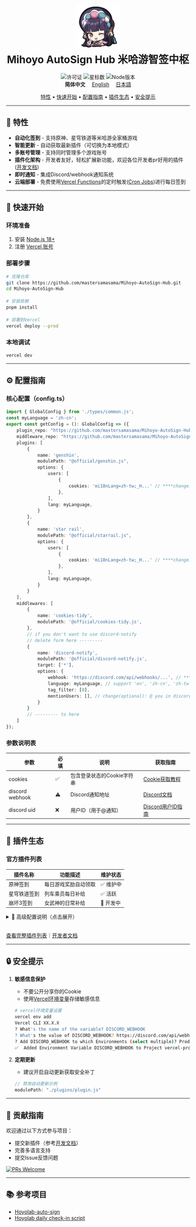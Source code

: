 <h1 align="center">
    <img width="120" height="120" src="doc/picture/yun-jin-512x512.png" alt="云堇图标"><br>
    Mihoyo AutoSign Hub 米哈游智签中枢
</h1>


<p align="center">
    <img src="https://img.shields.io/github/license/mastersamasama/Mihoyo-AutoSign-Hub?style=flat-square&color=20b2aa" alt="许可证">
    <img src="https://img.shields.io/github/stars/mastersamasama/Mihoyo-AutoSign-Hub?style=flat-square&color=ff69b4" alt="星标数">
    <img src="https://img.shields.io/badge/Node.js-18+-339933?style=flat-square&logo=node.js" alt="Node版本">
    <br>
    <b>简体中文</b>　
    <a href="/readme.md">English</a>　
    <a href="/readme_ja-jp.md">日本語</a>
</p>


<p align="center">
  <a href="#特性">特性</a> •
  <a href="#快速开始">快速开始</a> •
  <a href="#配置指南">配置指南</a> •
  <a href="#插件生态">插件生态</a> •
  <a href="#安全提示">安全提示</a>
</p>

---

## 🌟 特性

- **自动化签到** - 支持原神、星穹铁道等米哈游全家桶游戏
- **智能更新** - 自动获取最新插件（可切换为本地模式）
- **多账号管理** - 支持同时管理多个游戏账号
- **插件化架构** - 开发者友好，轻松扩展新功能，欢迎各位开发者pr好用的插件 ([开发文档](doc/pm_development_zh-cn.md))
- **即时通知** - 集成Discord/webhook通知系统
- **云端部署** - 免费使用[Vercel Functions](https://vercel.com/docs/functions)的定时触发([Cron Jobs](https://vercel.com/docs/cron-jobs/quickstart))进行每日签到

---

## 🚀 快速开始

### 环境准备
1. 安装 [Node.js 18+](https://nodejs.org/)
2. 注册 [Vercel 账号](https://vercel.com/signup)

### 部署步骤

```bash
# 克隆仓库
git clone https://github.com/mastersamasama/Mihoyo-AutoSign-Hub.git
cd Mihoyo-AutoSign-Hub

# 安装依赖
pnpm install

# 部署到Vercel
vercel deploy --prod
```



### 本地调试

```bash
vercel dev
```

---

## ⚙️ 配置指南

### 核心配置（config.ts）
```typescript
import { GlobalConfig } from './types/common.js';
const myLanguage = 'zh-cn';
export const getConfig = (): GlobalConfig => ({
    plugin_repo: "https://github.com/mastersamasama/Mihoyo-AutoSign-Hub/raw/main/api/plugins",
    middleware_repo: "https://github.com/mastersamasama/Mihoyo-AutoSign-Hub/raw/main/api/middlewares",
    plugins: [
        {
            name: 'genshin',
            modulePath: "@official/genshin.js",
            options: {
                users: [
                    {
                        cookies: 'mi18nLang=zh-tw;_H...' // ****change: cookies that include your login info
                    },
                ],
                lang: myLanguage,
            }
        },
        {
            name: 'star rail',
            modulePath: "@official/starrail.js",
            options: {
                users: [
                    {
                        cookies: 'mi18nLang=zh-tw;_H...' // ****change: cookies that include your login info
                    },
                ],
                lang: myLanguage,
            }
        }
    ],
    middlewares: [
        {
            name: 'cookies-tidy',
            modulePath: '@official/cookies-tidy.js',
        },
       	// if you don't want to use discord-notify
        // delete form here ---------
        {
            name: 'discord-notify',
            modulePath: '@official/discord-notify.js',
            target: ['*'],
            options: {
                webhook: 'https://discord.com/api/webhooks/...', // ****change: your discord webhook
                language: myLanguage, // support 'en', 'zh-cn', 'zh-tw', 'ja', 'ko', default is 'en'
                tag_filter: [0], 
                mentionUsers: [], // change(optional): @ you in discord when fail
            }
        }
        // --------- to here
    ]
});
```

### 参数说明表

| 参数            | 必填 | 说明                       | 获取指南                                                     |
| --------------- | ---- | -------------------------- | ------------------------------------------------------------ |
| cookies         | ✅    | 包含登录状态的Cookie字符串 | [Cookie获取教程](doc/how_to_get_cookies_zh-cn.md)            |
| discord webhook | ⚠️    | Discord通知地址            | [Discord文档](https://support.discord.com/hc/zh-tw/articles/228383668-%E4%BD%BF%E7%94%A8%E7%B6%B2%E7%B5%A1%E9%89%A4%E6%89%8B-Webhooks) |
| discord uid     | ❌    | 用户ID（用于@通知）        | [Discord用户ID指南](https://support.discord.com/hc/zh-tw/articles/4407571667351) |

---

## 🔌 插件生态

### 官方插件列表

| 插件名称     | 功能描述             | 维护状态 |
| ------------ | -------------------- | -------- |
| 原神签到     | 每日游戏奖励自动领取 | ✅ 维护中 |
| 星穹铁道签到 | 列车乘员每日补给     | ✅ 活跃   |
| 崩坏3签到    | 女武神的日常补给     | 🚧 开发中 |

<details> <summary>📘 高级配置说明（点击展开）</summary>

### 全局配置参数

| 参数              | 说明                                         | 默认值      | 示例值                                                       |
| ----------------- | -------------------------------------------- | ----------- | ------------------------------------------------------------ |
| `plugin_repo`     | 官方插件仓库模板URL，`${filename}`会自动替换 | -           | `https://github.com/.../plugins`                             |
| `middleware_repo` | 官方中间件仓库模板URL                        | -           | `https://github.com/.../middlewares`                         |
| `pathResolvers`   | 高级路径解析规则 (需开发经验)                | `@official` | `{ '@custom/': (path) => 'https://custom.domain/' + path.slice(9) }` |
| `plugins`         | [插件配置列表](#插件配置说明)                | 必填        | -                                                            |
| `middlewares`     | [中间件配置列表](#中间件配置说明)            | 可选        | -                                                            |

### 插件配置说明

| 参数         | 类型   | 说明                                                         | 示例值                                                  |
| ------------ | ------ | ------------------------------------------------------------ | ------------------------------------------------------- |
| `name`       | string | 插件唯一标识                                                 | `'genshin'`                                             |
| `modulePath` | string | 插件位置：<br>- 本地路径：`./plugins/genshin.js`<br>- 官方仓库：`@official/genshin.js`<br>- 自定义URL：`https://...` | `'@official/genshin.js'`                                |
| `options`    | object | 插件专用配置                                                 | `{ users: [{ cookies: 'your_token' }], lang: 'zh-cn' }` |

⚠️ 安全提示：使用第三方插件前请验证来源可靠性

### 中间件配置说明

| 参数         | 类型     | 说明                                                         | 示例值                                                       |
| ------------ | -------- | ------------------------------------------------------------ | ------------------------------------------------------------ |
| `name`       | string   | 中间件唯一标识                                               | `'discord-notify'`                                           |
| `modulePath` | string   | 中间件位置：<br>- 本地路径：`./middlewares/notify.js`<br>- 官方仓库：`@official/notify.js` | `'@official/discord-notify.js'`                              |
| `target`     | string[] | 作用的目标插件名称列表，`['*']`表示全局应用                  | `['genshin', 'starrail']`                                    |
| `options`    | object   | 中间件专用配置                                               | `{ webhook: 'https://discord.com/...', mentionUsers: ['USER_ID'] }` |

</details><br>



[查看完整插件列表](doc/plugin_list.md)｜[开发者文档](doc/pm_development_zh-cn.md)

---



## 🔒 安全提示

1. **敏感信息保护**
   
   - 不要公开分享你的Cookie
   - 使用[Vercel环境变量](https://vercel.com/docs/cli/env)存储敏感信息
   ```bash
   # vercel环境变量设置
   vercel env add
   Vercel CLI XX.X.X
   ? What's the name of the variable? DISCORD_WEBHOOK
   ? What's the value of DISCORD_WEBHOOK? https://discord.com/api/webhooks/XXXX/....
   ? Add DISCORD_WEBHOOK to which Environments (select multiple)? Production, Preview, Development
   ✅  Added Environment Variable DISCORD_WEBHOOK to Project vercel-project-name [404ms]
   ```
   
3. **定期更新**
   - 建议开启自动更新获取安全补丁
   ```typescript
   // 禁用自动更新示例
   modulePath: "./plugins/plugin.js"
   ```

---

## 🙌 贡献指南

欢迎通过以下方式参与项目：
- 提交新插件（参考[开发文档](doc/pm_development_zh-cn.md)）
- 完善多语言支持
- 提交Issue反馈问题

[![PRs Welcome](https://img.shields.io/badge/PRs-welcome-brightgreen.svg?style=flat-square)](CONTRIBUTING.md)

---

## 📚 参考项目

- [Hoyolab-auto-sign](https://github.com/canaria3406/hoyolab-auto-sign)
- [Hoyolab daily check-in script](https://www.reddit.com/r/Genshin_Impact/comments/rohk7w/quick_tutorial_for_building_your_own_hoyolab/)